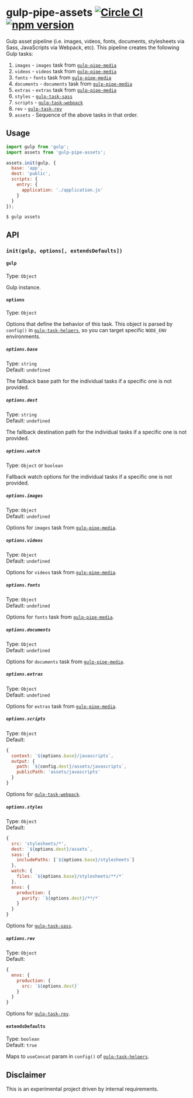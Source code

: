 # gulp-pipe-assets [![Circle CI](https://circleci.com/gh/andrewscwei/gulp-pipe-assets/tree/master.svg?style=svg)](https://circleci.com/gh/andrewscwei/gulp-pipe-assets/tree/master) [![npm version](https://badge.fury.io/js/gulp-pipe-assets.svg)](https://badge.fury.io/js/gulp-pipe-assets)

Gulp asset pipeline (i.e. images, videos, fonts, documents, stylesheets via Sass, JavaScripts via Webpack, etc). This pipeline creates the following Gulp tasks:

1. `images` - `images` task from [`gulp-pipe-media`](https://www.npmjs.com/package/gulp-pipe-media)
2. `videos` - `videos` task from [`gulp-pipe-media`](https://www.npmjs.com/package/gulp-pipe-media)
3. `fonts` - `fonts` task from [`gulp-pipe-media`](https://www.npmjs.com/package/gulp-pipe-media)
4. `documents` - `documents` task from [`gulp-pipe-media`](https://www.npmjs.com/package/gulp-pipe-media)
5. `extras` - `extras` task from [`gulp-pipe-media`](https://www.npmjs.com/package/gulp-pipe-media)
6. `styles` - [`gulp-task-sass`](https://www.npmjs.com/package/gulp-task-sass)
7. `scripts` - [`gulp-task-webpack`](https://www.npmjs.com/package/gulp-task-webpack)
8. `rev` - [`gulp-task-rev`](https://www.npmjs.com/package/gulp-task-rev)
9. `assets` - Sequence of the above tasks in that order.

## Usage

```js
import gulp from 'gulp';
import assets from 'gulp-pipe-assets';

assets.init(gulp, {
  base: 'app',
  dest: 'public',
  scripts: {
    entry: {
      application: './application.js' 
    }
  }
});
```

```
$ gulp assets
```

## API

### `init(gulp, options[, extendsDefaults])`

#### `gulp`

Type: `Object`

Gulp instance.

#### `options`

Type: `Object`

Options that define the behavior of this task. This object is parsed by `config()` in [`gulp-task-helpers`](https://www.npmjs.com/package/gulp-task-helpers), so you can target specific `NODE_ENV` environments.

##### `options.base`

Type: `string`<br>
Default: `undefined`

The fallback base path for the individual tasks if a specific one is not provided.

##### `options.dest`

Type: `string`<br>
Default: `undefined`

The fallback destination path for the individual tasks if a specific one is not provided.

##### `options.watch`

Type: `Object` or `boolean`

Fallback watch options for the individual tasks if a specific one is not provided.

##### `options.images`

Type: `Object`<br>
Default: `undefined`

Options for `images` task from [`gulp-pipe-media`](https://www.npmjs.com/package/gulp-pipe-media).

##### `options.videos`

Type: `Object`<br>
Default: `undefined`

Options for `videos` task from [`gulp-pipe-media`](https://www.npmjs.com/package/gulp-pipe-media).

##### `options.fonts`

Type: `Object`<br>
Default: `undefined`

Options for `fonts` task from [`gulp-pipe-media`](https://www.npmjs.com/package/gulp-pipe-media).

##### `options.documents`

Type: `Object`<br>
Default: `undefined`

Options for `documents` task from [`gulp-pipe-media`](https://www.npmjs.com/package/gulp-pipe-media).

##### `options.extras`

Type: `Object`<br>
Default: `undefined`

Options for `extras` task from [`gulp-pipe-media`](https://www.npmjs.com/package/gulp-pipe-media).

##### `options.scripts`

Type: `Object`<br>
Default:
```js
{
  context: `${options.base}/javascripts`,
  output: {
    path: `${config.dest}/assets/javascripts`,
    publicPath: 'assets/javascripts'
  }
}
```

Options for [`gulp-task-webpack`](https://www.npmjs.com/package/gulp-task-webpack).

##### `options.styles`

Type: `Object`<br>
Default:
```js
{
  src: 'stylesheets/*',
  dest: `${options.dest}/assets`,
  sass: {
    includePaths: [`${options.base}/stylesheets`]
  },
  watch: {
    files: `${options.base}/stylesheets/**/*`
  },
  envs: {
    production: {
      purify: `${options.dest}/**/*`
    }
  }
}
```

Options for [`gulp-task-sass`](https://www.npmjs.com/package/gulp-task-sass).

##### `options.rev`

Type: `Object`<br>
Default:
```js
{
  envs: {
    production: {
      src: `${options.dest}`
    }
  }
}
```

Options for [`gulp-task-rev`](https://www.npmjs.com/package/gulp-task-rev).

#### `extendsDefaults`

Type: `boolean`<br>
Default: `true`

Maps to `useConcat` param in `config()` of [`gulp-task-helpers`](https://www.npmjs.com/package/gulp-task-helpers).

## Disclaimer

This is an experimental project driven by internal requirements.
